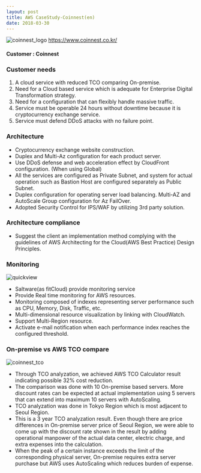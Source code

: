 ```yaml
---
layout: post
title: AWS CaseStudy-Coinnest(en)
date: 2018-03-30
---
```


![coinnest_logo](https://user-images.githubusercontent.com/30482872/38121051-d208a528-3407-11e8-8a39-d8ba12f7b50f.png) https://www.coinnest.co.kr/
#### Customer : Coinnest


### Customer needs
1. A cloud service with reduced TCO comparing On-premise.
2. Need for a Cloud based service which is adequate for Enterprise Digital Transformation strategy.
3. Need for a configuration that can flexibly handle massive traffic.
4. Service must be operable 24 hours without downtime because it is cryptocurrency exchange service. 
5. Service must defend DDoS attacks with no failure point.



### Architecture
- Cryptocurrency exchange website construction.
- Duplex and Multi-Az configuration for each product server.
- Use DDoS defense and web acceleration effect by CloudFront configuration. (When using Global)
- All the services are configured as Private Subnet, and system for actual operation such as Bastion Host are configured separately as Public Subnet. 
- Duplex configuration for operating server load balancing. Multi-AZ and AutoScale Group configuration for Az FailOver.
- Adopted Security Control for IPS/WAF by utilizing 3rd party solution.


### Architecture compliance
- Suggest the client an implementation method complying with the guidelines of AWS Architecting for the Cloud(AWS Best Practice) Design Principles.


### Monitoring
![quickview](https://user-images.githubusercontent.com/30482872/38120707-6bb1c5b8-3405-11e8-8f3d-c8fe24acaac1.png)
- Saltware(as fitCloud) provide monitoring service
- Provide Real time monitoring for AWS resources.
- Monitoring composed of indexes representing server performance such as CPU, Memory, Disk, Traffic, etc.
- Multi-dimensional resource visualization by linking with CloudWatch. 
- Support Multi-Region resource.
- Activate e-mail notification when each performance index reaches the configured threshold.



### On-premise vs AWS TCO compare
![coinnest_tco](https://user-images.githubusercontent.com/30482872/38120295-bcf16698-3402-11e8-8107-388ae1cd7cf4.png)
- Through TCO analyzation, we achieved AWS TCO Calculator result indicating possible 32% cost reduction.
- The comparison was done with 10 On-premise based servers. More discount rates can be expected at actual implementation using 5 servers that can extend into maximum 10 servers with AutoScaling.
- TCO analyzation was done in Tokyo Region which is most adjacent to Seoul Region.
- This is a 3 year TCO analyzation result. Even though there are price differences in On-premise server price of Seoul Region, we were able to come up with the discount rate shown in the result by adding operational manpower of the actual data center, electric charge, and extra expenses into the calculation.
- When the peak of a certain instance exceeds the limit of the corresponding physical server, On-premise requires extra server purchase but AWS uses AutoScaling which reduces burden of expense.
